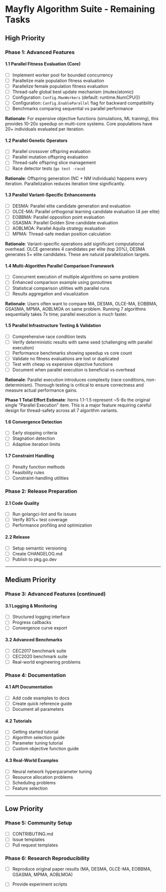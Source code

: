 # Mayfly Algorithm Suite - Remaining Tasks

## High Priority

### Phase 1: Advanced Features

#### 1.1 Parallel Fitness Evaluation (Core)
- [ ] Implement worker pool for bounded concurrency
- [ ] Parallelize male population fitness evaluation
- [ ] Parallelize female population fitness evaluation
- [ ] Thread-safe global best update mechanism (mutex/atomic)
- [ ] Configuration: `Config.MaxWorkers` (default: runtime.NumCPU())
- [ ] Configuration: `Config.EnableParallel` flag for backward compatibility
- [ ] Benchmarks comparing sequential vs parallel performance

**Rationale**: For expensive objective functions (simulations, ML training), this provides 10-20x speedup on multi-core systems. Core populations have 20+ individuals evaluated per iteration.

#### 1.2 Parallel Genetic Operators
- [ ] Parallel crossover offspring evaluation
- [ ] Parallel mutation offspring evaluation
- [ ] Thread-safe offspring slice management
- [ ] Race detector tests (`go test -race`)

**Rationale**: Offspring generation (NC + NM individuals) happens every iteration. Parallelization reduces iteration time significantly.

#### 1.3 Parallel Variant-Specific Enhancements
- [ ] DESMA: Parallel elite candidate generation and evaluation
- [ ] OLCE-MA: Parallel orthogonal learning candidate evaluation (4 per elite)
- [ ] EOBBMA: Parallel opposition point evaluation
- [ ] GSASMA: Parallel Golden Sine candidate evaluation
- [ ] AOBLMOA: Parallel Aquila strategy evaluation
- [ ] MPMA: Thread-safe median position calculation

**Rationale**: Variant-specific operations add significant computational overhead. OLCE generates 4 candidates per elite (top 20%), DESMA generates 5+ elite candidates. These are natural parallelization targets.

#### 1.4 Multi-Algorithm Parallel Comparison Framework
- [ ] Concurrent execution of multiple algorithms on same problem
- [ ] Enhanced comparison example using goroutines
- [ ] Statistical comparison utilities with parallel runs
- [ ] Results aggregation and visualization

**Rationale**: Users often want to compare MA, DESMA, OLCE-MA, EOBBMA, GSASMA, MPMA, AOBLMOA on same problem. Running 7 algorithms sequentially takes 7x time; parallel execution is much faster.

#### 1.5 Parallel Infrastructure Testing & Validation
- [ ] Comprehensive race condition tests
- [ ] Verify deterministic results with same seed (challenging with parallel execution)
- [ ] Performance benchmarks showing speedup vs core count
- [ ] Validate no fitness evaluations are lost or duplicated
- [ ] Test with cheap vs expensive objective functions
- [ ] Document when parallel execution is beneficial vs overhead

**Rationale**: Parallel execution introduces complexity (race conditions, non-determinism). Thorough testing is critical to ensure correctness and measure actual performance gains.

**Phase 1 Total Effort Estimate**: Items 1.1-1.5 represent ~5-8x the original single "Parallel Execution" item. This is a major feature requiring careful design for thread-safety across all 7 algorithm variants.

#### 1.6 Convergence Detection
- [ ] Early stopping criteria
- [ ] Stagnation detection
- [ ] Adaptive iteration limits

#### 1.7 Constraint Handling
- [ ] Penalty function methods
- [ ] Feasibility rules
- [ ] Constraint-handling utilities

### Phase 2: Release Preparation

#### 2.1 Code Quality
- [ ] Run golangci-lint and fix issues
- [ ] Verify 80%+ test coverage
- [ ] Performance profiling and optimization

#### 2.2 Release
- [ ] Setup semantic versioning
- [ ] Create CHANGELOG.md
- [ ] Publish to pkg.go.dev

---

## Medium Priority

### Phase 3: Advanced Features (continued)

#### 3.1 Logging & Monitoring
- [ ] Structured logging interface
- [ ] Progress callbacks
- [ ] Convergence curve export

#### 3.2 Advanced Benchmarks
- [ ] CEC2017 benchmark suite
- [ ] CEC2020 benchmark suite
- [ ] Real-world engineering problems

### Phase 4: Documentation

#### 4.1 API Documentation
- [ ] Add code examples to docs
- [ ] Create quick reference guide
- [ ] Document all parameters

#### 4.2 Tutorials
- [ ] Getting started tutorial
- [ ] Algorithm selection guide
- [ ] Parameter tuning tutorial
- [ ] Custom objective function guide

#### 4.3 Real-World Examples
- [ ] Neural network hyperparameter tuning
- [ ] Resource allocation problems
- [ ] Scheduling problems
- [ ] Feature selection

---

## Low Priority

### Phase 5: Community Setup

- [ ] CONTRIBUTING.md
- [ ] Issue templates
- [ ] Pull request templates

### Phase 6: Research Reproducibility

- [ ] Reproduce original paper results (MA, DESMA, OLCE-MA, EOBBMA, GSASMA, MPMA, AOBLMOA)
- [ ] Provide experiment scripts

